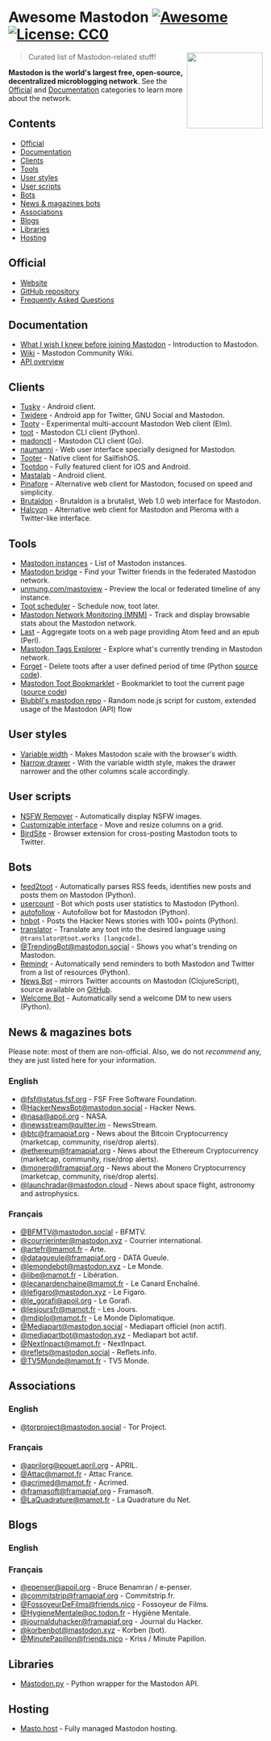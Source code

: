 # Awesome Mastodon [![Awesome](https://cdn.rawgit.com/sindresorhus/awesome/d7305f38d29fed78fa85652e3a63e154dd8e8829/media/badge.svg)](https://github.com/sindresorhus/awesome) [![License: CC0](https://img.shields.io/badge/License-CC0-lightgrey.svg)](https://creativecommons.org/publicdomain/zero/1.0/)


[<img src="https://rawgit.com/tleb/awesome-mastodon/master/mastodon-logo.svg" align="right" width="150">](https://joinmastodon.org)

> Curated list of Mastodon-related stuff!

**Mastodon is the world's largest free, open-source, decentralized microblogging network**. See the [Official](#official) and [Documentation](#documentation) categories to learn more about the network.

## Contents

* [Official](#official)
* [Documentation](#documentation)
* [Clients](#clients)
* [Tools](#tools)
* [User styles](#user-styles)
* [User scripts](#user-scripts)
* [Bots](#bots)
* [News & magazines bots](#news--magazines-bots)
* [Associations](#associatons)
* [Blogs](#blogs)
* [Libraries](#libraries)
* [Hosting](#hosting)

## Official

* [Website](https://joinmastodon.org)
* [GitHub repository](https://github.com/tootsuite/mastodon)
* [Frequently Asked Questions](https://github.com/tootsuite/documentation/blob/master/Using-Mastodon/FAQ.md)

## Documentation

* [What I wish I knew before joining Mastodon](https://hackernoon.com/what-i-wish-i-knew-before-joining-mastodon-7a17e7f12a2b) - Introduction to Mastodon.
* [Wiki](https://en.mstdn.wiki/Main_Page) - Mastodon Community Wiki.
* [API overview](https://github.com/tootsuite/documentation/blob/master/Using-the-API/API.md)

## Clients

* [Tusky](https://play.google.com/store/apps/details?id=com.keylesspalace.tusky) - Android client.
* [Twidere](https://f-droid.org/packages/org.mariotaku.twidere/) - Android app for Twitter, GNU Social and Mastodon.
* [Tooty](https://github.com/n1k0/tooty) - Experimental multi-account Mastodon Web client (Elm).
* [toot](https://github.com/ihabunek/toot) - Mastodon CLI client (Python).
* [madonctl](https://github.com/McKael/madonctl) - Mastodon CLI client (Go).
* [naumanni](https://github.com/naumanni/naumanni) - Web user interface specially designed for Mastodon.
* [Tooter](https://github.com/dysk0/harbour-tooter) - Native client for SailfishOS.
* [Tootdon](http://tootdon.club) - Fully featured client for iOS and Android.
* [Mastalab](https://github.com/stom79/mastalab) - Android client.
* [Pinafore](https://github.com/nolanlawson/pinafore) - Alternative web client for Mastodon, focused on speed and simplicity.
* [Brutaldon](https://github.com/jfmcbrayer/brutaldon) - Brutaldon is a brutalist, Web 1.0 web interface for Mastodon.
* [Halcyon](https://notabug.org/halcyon-suite/halcyon) - Alternative web client for Mastodon and Pleroma with a Twitter-like interface.

## Tools

* [Mastodon instances](https://instances.social/list) - List of Mastodon instances.
* [Mastodon bridge](https://bridge.joinmastodon.org/) - Find your Twitter friends in the federated Mastodon network.
* [unmung.com/mastoview](http://www.unmung.com/mastoview) - Preview the local or federated timeline of any instance.
* [Toot scheduler](https://scheduler.mastodon.tools/) - Schedule now, toot later.
* [Mastodon Network Monitoring (MNM)](https://dashboards.mnm.social/) - Track and display browsable stats about the Mastodon network.
* [Last](https://framagit.org/luc/last) - Aggregate toots on a web page providing Atom feed and an epub (Perl).
* [Mastodon Tags Explorer](https://mastodon-tags-explorer.hcxp.co/tags) - Explore what's currently trending in Mastodon network.
* [Forget](https://forget.codl.fr/about/) - Delete toots after a user defined period of time (Python [source code](https://github.com/codl/forget/)).
* [Mastodon Toot Bookmarklet](https://rmlewisuk.github.io/mastodon-toot-bookmarklet/) - Bookmarklet to toot the current page ([source code](https://github.com/rmlewisuk/mastodon-toot-bookmarklet/))
* [Blubbll's mastodon repo](https://github.com/blubbll/mastodon/) - Random node.js script for custom, extended usage of the Mastodon (API) flow

## User styles

* [Variable width](https://userstyles.org/styles/139721/mastodon-variable-width) - Makes Mastodon scale with the browser's width.
* [Narrow drawer](https://userstyles.org/styles/141457/mastodon-dynamic-wide-columns-narrow-drawer) - With the variable width style, makes the drawer narrower and the other columns scale accordingly.

## User scripts

* [NSFW Remover](https://greasyfork.org/fr/scripts/29228-mastodon-nsfw-remover) - Automatically display NSFW images.
* [Customizable interface](https://openuserjs.org/scripts/bl00m/Mastodon_Customizable_Interface) - Move and resize columns on a grid.
* [BirdSite](https://gitlab.com/pmorinerie/birdsite) - Browser extension for cross-posting Mastodon toots to Twitter.

## Bots

* [feed2toot](https://gitlab.com/chaica/feed2toot) - Automatically parses RSS feeds, identifies new posts and posts them on Mastodon (Python).
* [usercount](https://github.com/josefkenny/usercount) - Bot which posts user statistics to Mastodon (Python).
* [autofollow](https://github.com/gled-rs/mastodon-autofollow) - Autofollow bot for Mastodon (Python).
* [hnbot](https://github.com/raymestalez/mastodon-hnbot) - Posts the Hacker News stories with 100+ points (Python).
* [translator](https://christopher.su/projects/translator/) - Translate any toot into the desired language using `@translator@toot.works [langcode]`.
* [@TrendingBot@mastodon.social](https://mastodon.social/@TrendingBot) - Shows you what's trending on Mastodon.
* [Remindr](https://gitlab.com/chaica/remindr) - Automatically send reminders to both Mastodon and Twitter from a list of resources (Python).
* [News Bot](https://botsin.space/@newsbot) - mirrors Twitter accounts on Mastodon (ClojureScript), source available on [GitHub](https://github.com/yogthos/mastodon-bot).
* [Welcome Bot](https://github.com/indyhall/mastodon-welcome-bot) - Automatically send a welcome DM to new users (Python).

## News & magazines bots

Please note: most of them are non-official. Also, we do not *recommend* any, they are just listed here for your information.

### English

* [@fsf@status.fsf.org](https://status.fsf.org/fsf) - FSF Free Software Foundation.
* [@HackerNewsBot@mastodon.social](https://mastodon.social/@HackerNewsBot) - Hacker News.
* [@nasa@apoil.org](https://apoil.org/@nasa) - NASA.
* [@newsstream@quitter.im](https://quitter.im/newsstream) - NewsStream.
* [@btc@framapiaf.org](https://framapiaf.org/@btc) - News about the Bitcoin Cryptocurrency (marketcap, community, rise/drop alerts).
* [@ethereum@framapiaf.org](https://framapiaf.org/@ethereum) - News about the Ethereum Cryptocurrency (marketcap, community, rise/drop alerts).
* [@monero@framapiaf.org](https://framapiaf.org/@monero) - News about the Monero Cryptocurrency (marketcap, community, rise/drop alerts).
* [@launchradar@mastodon.cloud](https://mastodon.cloud/@launchradar) - News about space flight, astronomy and astrophysics.

### Français

* [@BFMTV@mastodon.social](https://mastodon.social/@BFMTV) - BFMTV.
* [@courrierinter@mastodon.xyz](https://mastodon.xyz/@courrierinter) - Courrier international.
* [@artefr@mamot.fr](https://mamot.fr/@artefr) - Arte.
* [@datagueule@framapiaf.org](https://framapiaf.org/@datagueule) - DATA Gueule.
* [@lemondebot@mastodon.xyz](https://mastodon.xyz/@lemondebot) - Le Monde.
* [@libe@mamot.fr](https://mamot.fr/@libe) - Libération.
* [@lecanardenchaine@mamot.fr](https://mamot.fr/@lecanardenchaine) - Le Canard Enchaîné.
* [@lefigaro@mastodon.xyz](https://mastodon.xyz/@lefigaro) - Le Figaro.
* [@le_gorafi@apoil.org](https://apoil.org/@le_gorafi) - Le Gorafi.
* [@lesjoursfr@mamot.fr](https://mamot.fr/@lesjoursfr) - Les Jours.
* [@mdiplo@mamot.fr](https://mamot.fr/@mdiplo) - Le Monde Diplomatique.
* [@Mediapart@mastodon.social](https://mastodon.social/@Mediapart) - Mediapart officiel (non actif).
* [@mediapartbot@mastodon.xyz](https://mastodon.xyz/@mediapartbot) - Mediapart bot actif.
* [@NextInpact@mamot.fr](https://mamot.fr/@NextInpact) - NextInpact.
* [@reflets@mastodon.social](https://mastodon.social/@reflets) - Reflets.info.
* [@TV5Monde@mamot.fr](https://mamot.fr/@TV5Monde) - TV5 Monde.

## Associations

### English

* [@torproject@mastodon.social](https://mastodon.social/@torproject) - Tor Project.

### Français

* [@aprilorg@pouet.april.org](https://pouet.april.org/@aprilorg) - APRIL.
* [@Attac@mamot.fr](https://mamot.fr/@Attac) - Attac France.
* [@acrimed@mamot.fr](https://mamot.fr/@acrimed) - Acrimed.
* [@framasoft@framapiaf.org](https://framapiaf.org/@Framasoft) - Framasoft.
* [@LaQuadrature@mamot.fr](https://mamot.fr/@LaQuadrature) - La Quadrature du Net.

## Blogs

### English

### Français

* [@epenser@apoil.org](https://apoil.org/@epenser) - Bruce Benamran / e-penser.
* [@commitstrip@framapiaf.org](https://framapiaf.org/@commitstrip) - Commitstrip.fr.
* [@FossoyeurDeFilms@friends.nico](https://friends.nico/@FossoyeurdeFilms) - Fossoyeur de Films.
* [@HygieneMentale@oc.todon.fr](https://oc.todon.fr/@HygieneMentale) - Hygiène Mentale.
* [@journalduhacker@framapiaf.org](https://framapiaf.org/@journalduhacker) - Journal du Hacker.
* [@korbenbot@mastodon.xyz](https://mastodon.xyz/@korbenbot) - Korben (bot).
* [@MinutePapillon@friends.nico](https://friends.nico/@MinutePapillon) - Kriss / Minute Papillon.

## Libraries

* [Mastodon.py](https://github.com/halcy/Mastodon.py) - Python wrapper for the Mastodon API.

## Hosting

* [Masto.host](https://masto.host) - Fully managed Mastodon hosting.
